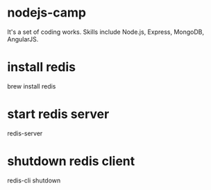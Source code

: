 # nodejs-camp
It's a set of coding works. Skills include Node.js, Express, MongoDB, AngularJS.

# install redis 
brew install redis
# start redis server
redis-server
# shutdown redis client
redis-cli shutdown
